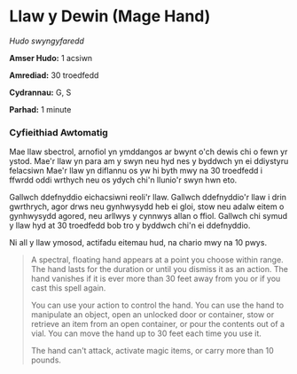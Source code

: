 # Llaw y Dewin (Mage Hand)

*Hudo swyngyfaredd*

**Amser Hudo:** 1 acsiwn

**Amrediad:** 30 troedfedd

**Cydrannau:** G, S

**Parhad:** 1 minute

### Cyfieithiad Awtomatig

Mae llaw sbectrol, arnofiol yn ymddangos ar bwynt o'ch dewis chi o fewn yr ystod. Mae'r llaw yn para am y swyn neu hyd nes y byddwch yn ei ddiystyru felacsiwn Mae'r llaw yn diflannu os yw hi byth mwy na 30 troedfedd i ffwrdd oddi wrthych neu os ydych chi'n llunio'r swyn hwn eto.

Gallwch ddefnyddio eichacsiwni reoli'r llaw. Gallwch ddefnyddio'r llaw i drin gwrthrych, agor drws neu gynhwysydd heb ei gloi, stow neu adalw eitem o gynhwysydd agored, neu arllwys y cynnwys allan o ffiol. Gallwch chi symud y llaw hyd at 30 troedfedd bob tro y byddwch chi'n ei ddefnyddio.

Ni all y llaw ymosod, actifadu eitemau hud, na chario mwy na 10 pwys.

>  A spectral, floating hand appears at a point you choose within range. The hand lasts for the duration or until you dismiss it as an action. The hand vanishes if it is ever more than 30 feet away from you or if you cast this spell again.
>  
>  You can use your action to control the hand. You can use the hand to manipulate an object, open an unlocked door or container, stow or retrieve an item from an open container, or pour the contents out of a vial. You can move the hand up to 30 feet each time you use it.
>  
>  The hand can't attack, activate magic items, or carry more than 10 pounds.